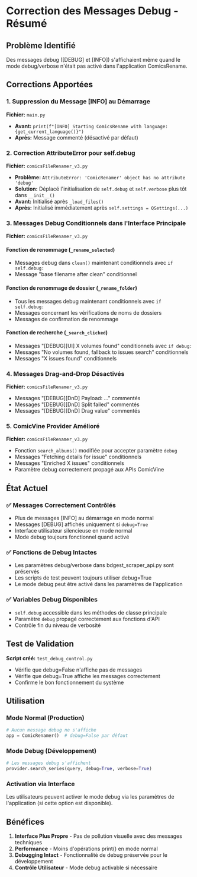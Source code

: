 # Correction des Messages Debug - Résumé

## Problème Identifié
Des messages debug ([DEBUG] et [INFO]) s'affichaient même quand le mode debug/verbose n'était pas activé dans l'application ComicsRename.

## Corrections Apportées

### 1. **Suppression du Message [INFO] au Démarrage**
**Fichier:** `main.py`
- **Avant:** `print(f"[INFO] Starting ComicsRename with language: {get_current_language()}")`
- **Après:** Message commenté (désactivé par défaut)

### 2. **Correction AttributeError pour self.debug**
**Fichier:** `comicsFileRenamer_v3.py`
- **Problème:** `AttributeError: 'ComicRenamer' object has no attribute 'debug'`
- **Solution:** Déplacé l'initialisation de `self.debug` et `self.verbose` plus tôt dans `__init__()`
- **Avant:** Initialisé après `_load_files()` 
- **Après:** Initialisé immédiatement après `self.settings = QSettings(...)`

### 3. **Messages Debug Conditionnels dans l'Interface Principale**
**Fichier:** `comicsFileRenamer_v3.py`

#### Fonction de renommage (`_rename_selected`)
- Messages debug dans `clean()` maintenant conditionnels avec `if self.debug:`
- Message "base filename after clean" conditionnel

#### Fonction de renommage de dossier (`_rename_folder`)
- Tous les messages debug maintenant conditionnels avec `if self.debug:`
- Messages concernant les vérifications de noms de dossiers
- Messages de confirmation de renommage

#### Fonction de recherche (`_search_clicked`)
- Messages "[DEBUG][UI] X volumes found" conditionnels avec `if debug:`
- Messages "No volumes found, fallback to issues search" conditionnels
- Messages "X issues found" conditionnels

### 4. **Messages Drag-and-Drop Désactivés**
**Fichier:** `comicsFileRenamer_v3.py`
- Messages "[DEBUG][DnD] Payload: ..." commentés
- Messages "[DEBUG][DnD] Split failed" commentés
- Messages "[DEBUG][DnD] Drag value" commentés

### 5. **ComicVine Provider Amélioré**
**Fichier:** `comicsFileRenamer_v3.py`
- Fonction `search_albums()` modifiée pour accepter paramètre `debug`
- Messages "Fetching details for issue" conditionnels
- Messages "Enriched X issues" conditionnels
- Paramètre debug correctement propagé aux APIs ComicVine

## État Actuel

### ✅ **Messages Correctement Contrôlés**
- Plus de messages [INFO] au démarrage en mode normal
- Messages [DEBUG] affichés uniquement si `debug=True`
- Interface utilisateur silencieuse en mode normal
- Mode debug toujours fonctionnel quand activé

### ✅ **Fonctions de Debug Intactes**
- Les paramètres debug/verbose dans bdgest_scraper_api.py sont préservés
- Les scripts de test peuvent toujours utiliser debug=True
- Le mode debug peut être activé dans les paramètres de l'application

### ✅ **Variables Debug Disponibles**
- `self.debug` accessible dans les méthodes de classe principale
- Paramètre `debug` propagé correctement aux fonctions d'API
- Contrôle fin du niveau de verbosité

## Test de Validation

**Script créé:** `test_debug_control.py`
- Vérifie que debug=False n'affiche pas de messages
- Vérifie que debug=True affiche les messages correctement
- Confirme le bon fonctionnement du système

## Utilisation

### Mode Normal (Production)
```python
# Aucun message debug ne s'affiche
app = ComicRenamer()  # debug=False par défaut
```

### Mode Debug (Développement)
```python
# Les messages debug s'affichent
provider.search_series(query, debug=True, verbose=True)
```

### Activation via Interface
Les utilisateurs peuvent activer le mode debug via les paramètres de l'application (si cette option est disponible).

## Bénéfices

1. **Interface Plus Propre** - Pas de pollution visuelle avec des messages techniques
2. **Performance** - Moins d'opérations print() en mode normal
3. **Debugging Intact** - Fonctionnalité de debug préservée pour le développement
4. **Contrôle Utilisateur** - Mode debug activable si nécessaire

